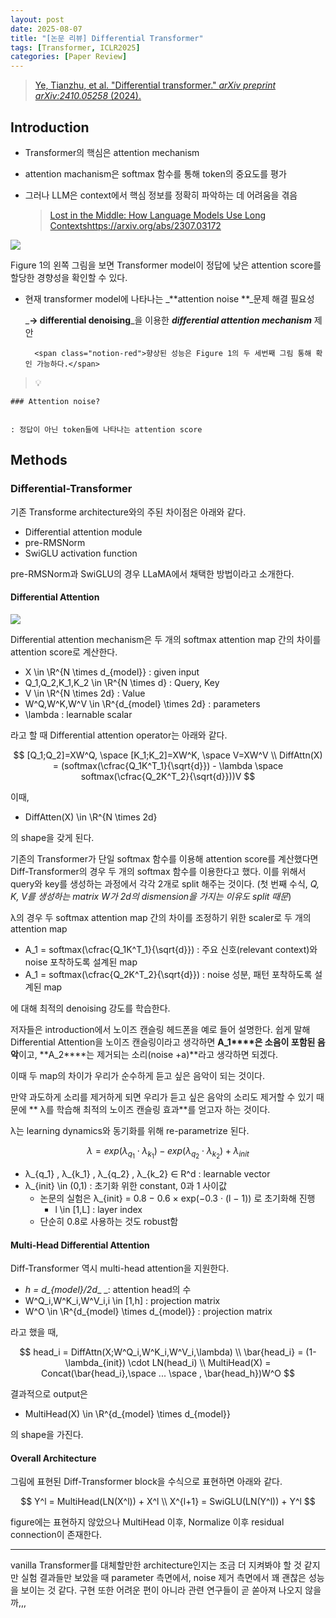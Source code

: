 ```yaml
---
layout: post
date: 2025-08-07
title: "[논문 리뷰] Differential Transformer"
tags: [Transformer, ICLR2025]
categories: [Paper Review]
---
```


> [Ye, Tianzhu, et al. "Differential transformer." ](https://arxiv.org/abs/2410.05258)[_arXiv preprint arXiv:2410.05258_](https://arxiv.org/abs/2410.05258)[ (2024).](https://arxiv.org/abs/2410.05258)



## Introduction

- Transformer의 핵심은 attention mechanism
- attention machanism은 softmax 함수를 통해 token의 중요도를 평가
- 그러나 LLM은 context에서 핵심 정보를 정확히 파악하는 데 어려움을 겪음

	> [Lost in the Middle: How Language Models Use Long Contextshttps://arxiv.org/abs/2307.03172](https://arxiv.org/abs/2307.03172)


![](https://prod-files-secure.s3.us-west-2.amazonaws.com/542b861c-36a8-4051-84e5-8804b6728dba/9083ea56-691a-4752-ae26-47f403431ac8/image.png?X-Amz-Algorithm=AWS4-HMAC-SHA256&X-Amz-Content-Sha256=UNSIGNED-PAYLOAD&X-Amz-Credential=ASIAZI2LB466WWBG2WMS%2F20250821%2Fus-west-2%2Fs3%2Faws4_request&X-Amz-Date=20250821T190049Z&X-Amz-Expires=3600&X-Amz-Security-Token=IQoJb3JpZ2luX2VjEKr%2F%2F%2F%2F%2F%2F%2F%2F%2F%2FwEaCXVzLXdlc3QtMiJHMEUCIQD0cX2uv5cAI3ozQjVZOI6KpVJp9cH57YwElZODaeswmAIgMHKXGfztvLuVJKHc6bl75tzwJc5uu83N3FcTt5IQWv4qiAQI8%2F%2F%2F%2F%2F%2F%2F%2F%2F%2F%2FARAAGgw2Mzc0MjMxODM4MDUiDG6r8wupwLoTkbBjWircA%2FGh1tV%2Fv4326vxX7JgQPJnlRLeFKy1EFKvatQyCwXoXKJu30DvjagL%2FLPVOoAPt5Pz3%2FCOH85JXKlNKjP1ZD%2BxMT1qJMTmtYtU4P7nxmKIMqAHYVfY3ys%2BzFZMDI8gexy4QtJhy8wfa5IMDvpLd0E8PTdMA4mh2jrjAlrGUhv0YIp7Jh4NiwYrq101Ci02RLvTbRRmTu7J6xXfbNmKTE31tphrUYeqQx%2BTSXJ19%2BskVg%2B5GRxZoi3RINn558cluKcCEgbVcDU5NK7rscGRYrSaHWgB1J8dNXDOsjzBfZ1IVU3I%2BnDpOGu5ZT6cNwodS2CGZLmsiYd5PeaTk4ls1tYNYY6zVGEn%2FPLGkYBpfz6oSNkc3PThK7egxkpjrnfImiGZBdRbKSvv2HfB9L2%2BwXPXj9GXywCMdQCnkB2ba4tbrdBnRog8dTKyn5fd1fVVzazcZ6DdKplFkjniMpXew1C8OXYerpLbrGWsJsJGEYd3mZhbqQuH0p38LuK95vI6SFWd9bAk2KuXAPlxDgxaf0USc%2Fp4L%2Bxu4I89kTdkRJmx%2FDH4WeH8jx9BG4EA%2FqXlRYIfwFOaDVUKzPcbEeS3Kr5mdSjcfLkQ7k1dhZr3l36zngPtRHu9GO7B323tUMLDAncUGOqUBVpqmHI0H8YAG4Bt28phLl8%2Fg4po5LSOTH58pXevRjNzDkSehzLH%2Fm08f0dIxJxflVPpbUBAygFVC5es2hjWs4A7OD1fjpjl036xHqweZwhE1QntFwha9vvEg7rjwWSFQwXllrOG0M29lYZPpa7%2FiyZce%2BFooyQBitSkZd0RQCCrzy9FKBNNrn5pFqT6VTVfHo3J9Egkne8FRkSfAshoxfeVqWoud&X-Amz-Signature=f2d3b851de9825d788811b5a69ae2d7e8423e96307be80c18aad1e165c425245&X-Amz-SignedHeaders=host&x-amz-checksum-mode=ENABLED&x-id=GetObject)


Figure 1의 왼쪽 그림을 보면 Transformer model이 정답에 낮은 attention score를 할당한 경향성을 확인할 수 있다.

- 현재 transformer model에 나타나는 _**attention noise **_문제 해결 필요성

	_**→ differential denoising**_을 이용한 _**differential attention mechanism**_ 제안


		<span class="notion-red">향상된 성능은 Figure 1의 두 세번째 그림 통해 확인 가능하다.</span>


> 💡 


	### Attention noise?


	: 정답이 아닌 token들에 나타나는 attention score



## Methods



### Differential-Transformer


기존 Transforme architecture와의 주된 차이점은 아래와 같다.

- Differential attention module
- pre-RMSNorm
- SwiGLU activation function

pre-RMSNorm과 SwiGLU의 경우 LLaMA에서 채택한 방법이라고 소개한다.



#### Differential Attention


![](https://prod-files-secure.s3.us-west-2.amazonaws.com/542b861c-36a8-4051-84e5-8804b6728dba/116d70b2-1963-4810-9167-f4c7d8a06e8f/image.png?X-Amz-Algorithm=AWS4-HMAC-SHA256&X-Amz-Content-Sha256=UNSIGNED-PAYLOAD&X-Amz-Credential=ASIAZI2LB466WWBG2WMS%2F20250821%2Fus-west-2%2Fs3%2Faws4_request&X-Amz-Date=20250821T190049Z&X-Amz-Expires=3600&X-Amz-Security-Token=IQoJb3JpZ2luX2VjEKr%2F%2F%2F%2F%2F%2F%2F%2F%2F%2FwEaCXVzLXdlc3QtMiJHMEUCIQD0cX2uv5cAI3ozQjVZOI6KpVJp9cH57YwElZODaeswmAIgMHKXGfztvLuVJKHc6bl75tzwJc5uu83N3FcTt5IQWv4qiAQI8%2F%2F%2F%2F%2F%2F%2F%2F%2F%2F%2FARAAGgw2Mzc0MjMxODM4MDUiDG6r8wupwLoTkbBjWircA%2FGh1tV%2Fv4326vxX7JgQPJnlRLeFKy1EFKvatQyCwXoXKJu30DvjagL%2FLPVOoAPt5Pz3%2FCOH85JXKlNKjP1ZD%2BxMT1qJMTmtYtU4P7nxmKIMqAHYVfY3ys%2BzFZMDI8gexy4QtJhy8wfa5IMDvpLd0E8PTdMA4mh2jrjAlrGUhv0YIp7Jh4NiwYrq101Ci02RLvTbRRmTu7J6xXfbNmKTE31tphrUYeqQx%2BTSXJ19%2BskVg%2B5GRxZoi3RINn558cluKcCEgbVcDU5NK7rscGRYrSaHWgB1J8dNXDOsjzBfZ1IVU3I%2BnDpOGu5ZT6cNwodS2CGZLmsiYd5PeaTk4ls1tYNYY6zVGEn%2FPLGkYBpfz6oSNkc3PThK7egxkpjrnfImiGZBdRbKSvv2HfB9L2%2BwXPXj9GXywCMdQCnkB2ba4tbrdBnRog8dTKyn5fd1fVVzazcZ6DdKplFkjniMpXew1C8OXYerpLbrGWsJsJGEYd3mZhbqQuH0p38LuK95vI6SFWd9bAk2KuXAPlxDgxaf0USc%2Fp4L%2Bxu4I89kTdkRJmx%2FDH4WeH8jx9BG4EA%2FqXlRYIfwFOaDVUKzPcbEeS3Kr5mdSjcfLkQ7k1dhZr3l36zngPtRHu9GO7B323tUMLDAncUGOqUBVpqmHI0H8YAG4Bt28phLl8%2Fg4po5LSOTH58pXevRjNzDkSehzLH%2Fm08f0dIxJxflVPpbUBAygFVC5es2hjWs4A7OD1fjpjl036xHqweZwhE1QntFwha9vvEg7rjwWSFQwXllrOG0M29lYZPpa7%2FiyZce%2BFooyQBitSkZd0RQCCrzy9FKBNNrn5pFqT6VTVfHo3J9Egkne8FRkSfAshoxfeVqWoud&X-Amz-Signature=06c81040ebc5438d2b6c2059d13f6d0b83e5fe1ccad3609be1d7b58ef1a34427&X-Amz-SignedHeaders=host&x-amz-checksum-mode=ENABLED&x-id=GetObject)


Differential attention mechanism은 두 개의 softmax attention map 간의 차이를 attention score로 계산한다.

- X \in \R^{N \times d\_{model}} : given input
- Q\_1,Q\_2,K\_1,K\_2 \in \R^{N \times d} : Query, Key
- V \in \R^{N \times 2d} : Value
- W^Q,W^K,W^V \in \R^{d\_{model} \times 2d} : parameters
- \lambda : learnable scalar

라고 할 때 Differential attention operator는 아래와 같다.


$$
[Q_1;Q_2]=XW^Q, \space [K_1;K_2]=XW^K, \space V=XW^V \\
DiffAttn(X) = (softmax(\cfrac{Q_1K^T_1}{\sqrt{d}}) - \lambda \space softmax(\cfrac{Q_2K^T_2}{\sqrt{d}}))V
$$


이때,

- DiffAtten(X) \in \R^{N \times 2d}

의 shape을 갖게 된다.


기존의 Transformer가 단일 softmax 함수를 이용해 attention score를 계산했다면 Diff-Transformer의 경우 두 개의 softmax 함수를 이용한다고 했다. 이를 위해서 query와 key를 생성하는 과정에서 각각 2개로 split 해주는 것이다. <span class="notion-red">(첫 번째 수식, </span><span class="notion-red">_Q, K, V를 생성하는 matrix W가 2d의 dismension을 가지는 이유도 split 때문_</span><span class="notion-red">)</span>


 λ의 경우 두 softmax attention map 간의 차이를 조정하기 위한 scaler로 두 개의 attention map

- A\_1 = softmax(\cfrac{Q\_1K^T\_1}{\sqrt{d}}) : 주요 신호(relevant context)와 noise 포착하도록 설계된 map
- A\_1 = softmax(\cfrac{Q\_2K^T\_2}{\sqrt{d}}) : noise 성분, 패턴 포착하도록 설계된 map 

에 대해 최적의 denoising 강도를 학습한다.


저자들은 introduction에서 노이즈 캔슬링 헤드폰을 예로 들어 설명한다. 쉽게 말해 Differential Attention을 노이즈 캔슬링이라고 생각하면 **A\_1****은 소음이 포함된 음악**이고, **A\_2****는 제거되는 소리(noise +a)**라고 생각하면 되겠다. 


이때 두 map의 차이가 우리가 순수하게 듣고 싶은 음악이 되는 것이다. 


만약 과도하게 소리를 제거하게 되면 우리가 듣고 싶은 음악의 소리도 제거할 수 있기 때문에 ** λ를 학습해 최적의 노이즈 캔슬링 효과**를 얻고자 하는 것이다.


λ는 learning dynamics와 동기화를 위해 re-parametrize 된다.


$$
\lambda = exp(\lambda_{q_1} \cdot \lambda_{k_1}) - exp(\lambda_{q_2} \cdot \lambda_{k_2}) + \lambda_{init}
$$

- λ\_{q\_1} , λ\_{k\_1} , λ\_{q\_2} , λ\_{k\_2} ∈ R^d : learnable vector
- λ\_{init} \in (0,1) : 초기화 위한 constant, 0과 1 사이값
	- 논문의 실험은 λ\_{init} = 0.8 − 0.6 × exp(−0.3 · (l − 1)) 로 초기화해 진행
		- l \in [1,L] : layer index
	- 단순히 0.8로 사용하는 것도 robust함


#### **Multi-Head Differential Attention**


Diff-Transformer 역시 multi-head attention을 지원한다.

- _h = d\_{model}/2d__ _: attention head의 수
- W^Q\_i,W^K\_i,W^V\_i,i \in [1,h] : projection matrix
- W^O \in \R^{d\_{model} \times d\_{model}} : projection matrix

라고 했을 때,


$$
head_i = DiffAttn(X;W^Q_i,W^K_i,W^V_i,\lambda) \\
\bar{head_i} = (1-\lambda_{init}) \cdot LN(head_i) \\
MultiHead(X) = Concat(\bar{head_i},\space ... \space , \bar{head_h})W^O
$$


결과적으로 output은

- MultiHead(X) \in \R^{d\_{model} \times d\_{model}}

의 shape을 가진다.



#### Overall Architecture


그림에 표현된 Diff-Transformer block을 수식으로 표현하면 아래와 같다.


$$
Y^l = MultiHead(LN(X^l)) + X^l \\
X^{l+1} = SwiGLU(LN(Y^l)) + Y^l
$$


figure에는 표현하지 않았으나 MultiHead 이후, Normalize 이후 residual connection이 존재한다.


---


vanilla Transformer를 대체할만한 architecture인지는 조금 더 지켜봐야 할 것 같지만 실험 결과들만 보았을 때 parameter 측면에서, noise 제거 측면에서 꽤 괜찮은 성능을 보이는 것 같다. 구현 또한 어려운 편이 아니라 관련 연구들이 곧 쏟아져 나오지 않을까,,,

